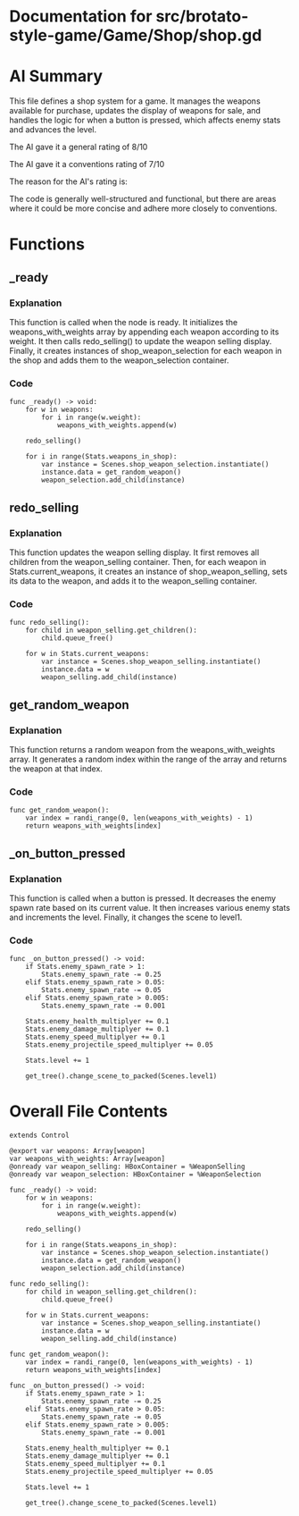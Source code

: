 # Documentation for src/brotato-style-game/Game/Shop/shop.gd

# AI Summary
This file defines a shop system for a game. It manages the weapons available for purchase, updates the display of weapons for sale, and handles the logic for when a button is pressed, which affects enemy stats and advances the level.

The AI gave it a general rating of 8/10

The AI gave it a conventions rating of 7/10

The reason for the AI's rating is:

The code is generally well-structured and functional, but there are areas where it could be more concise and adhere more closely to conventions.
# Functions

## _ready
### Explanation
This function is called when the node is ready. It initializes the weapons_with_weights array by appending each weapon according to its weight. It then calls redo_selling() to update the weapon selling display. Finally, it creates instances of shop_weapon_selection for each weapon in the shop and adds them to the weapon_selection container.
### Code
```gdscript
func _ready() -> void:
	for w in weapons:
		for i in range(w.weight):
			weapons_with_weights.append(w)
	
	redo_selling()
	
	for i in range(Stats.weapons_in_shop):
		var instance = Scenes.shop_weapon_selection.instantiate()
		instance.data = get_random_weapon()
		weapon_selection.add_child(instance)
```

## redo_selling
### Explanation
This function updates the weapon selling display. It first removes all children from the weapon_selling container. Then, for each weapon in Stats.current_weapons, it creates an instance of shop_weapon_selling, sets its data to the weapon, and adds it to the weapon_selling container.
### Code
```gdscript
func redo_selling():
	for child in weapon_selling.get_children():
		child.queue_free()
	
	for w in Stats.current_weapons:
		var instance = Scenes.shop_weapon_selling.instantiate()
		instance.data = w
		weapon_selling.add_child(instance)
```

## get_random_weapon
### Explanation
This function returns a random weapon from the weapons_with_weights array. It generates a random index within the range of the array and returns the weapon at that index.
### Code
```gdscript
func get_random_weapon():
	var index = randi_range(0, len(weapons_with_weights) - 1)
	return weapons_with_weights[index]
```

## _on_button_pressed
### Explanation
This function is called when a button is pressed. It decreases the enemy spawn rate based on its current value. It then increases various enemy stats and increments the level. Finally, it changes the scene to level1.
### Code
```gdscript
func _on_button_pressed() -> void:
	if Stats.enemy_spawn_rate > 1:
		Stats.enemy_spawn_rate -= 0.25
	elif Stats.enemy_spawn_rate > 0.05:
		Stats.enemy_spawn_rate -= 0.05
	elif Stats.enemy_spawn_rate > 0.005:
		Stats.enemy_spawn_rate -= 0.001
	
	Stats.enemy_health_multiplyer += 0.1
	Stats.enemy_damage_multiplyer += 0.1
	Stats.enemy_speed_multiplyer += 0.1
	Stats.enemy_projectile_speed_multiplyer += 0.05
	
	Stats.level += 1
	
	get_tree().change_scene_to_packed(Scenes.level1)
```
# Overall File Contents
```gdscript
extends Control

@export var weapons: Array[weapon]
var weapons_with_weights: Array[weapon]
@onready var weapon_selling: HBoxContainer = %WeaponSelling
@onready var weapon_selection: HBoxContainer = %WeaponSelection

func _ready() -> void:
	for w in weapons:
		for i in range(w.weight):
			weapons_with_weights.append(w)
	
	redo_selling()
	
	for i in range(Stats.weapons_in_shop):
		var instance = Scenes.shop_weapon_selection.instantiate()
		instance.data = get_random_weapon()
		weapon_selection.add_child(instance)

func redo_selling():
	for child in weapon_selling.get_children():
		child.queue_free()
	
	for w in Stats.current_weapons:
		var instance = Scenes.shop_weapon_selling.instantiate()
		instance.data = w
		weapon_selling.add_child(instance)

func get_random_weapon():
	var index = randi_range(0, len(weapons_with_weights) - 1)
	return weapons_with_weights[index]

func _on_button_pressed() -> void:
	if Stats.enemy_spawn_rate > 1:
		Stats.enemy_spawn_rate -= 0.25
	elif Stats.enemy_spawn_rate > 0.05:
		Stats.enemy_spawn_rate -= 0.05
	elif Stats.enemy_spawn_rate > 0.005:
		Stats.enemy_spawn_rate -= 0.001
	
	Stats.enemy_health_multiplyer += 0.1
	Stats.enemy_damage_multiplyer += 0.1
	Stats.enemy_speed_multiplyer += 0.1
	Stats.enemy_projectile_speed_multiplyer += 0.05
	
	Stats.level += 1
	
	get_tree().change_scene_to_packed(Scenes.level1)

```
